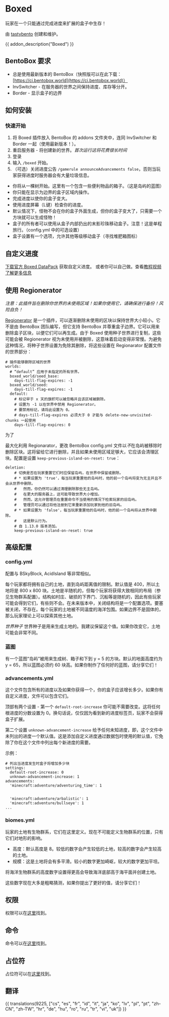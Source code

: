 # Boxed

玩家在一个只能通过完成进度来扩展的盒子中生存！

由 [tastybento](https://github.com/tastybento) 创建和维护。

{{ addon_description("Boxed") }}

## BentoBox 要求

* 总是使用最新版本的 BentoBox（快照版可以在此下载：[https://ci.bentobox.world](https://ci.bentobox.world)）
* InvSwitcher - 在服务器的世界之间保持进度、库存等分开。
* Border - 显示盒子的边界

## 如何安装

### 快速开始

1. 将 Boxed 插件放入 BentoBox 的 addons 文件夹中，连同 InvSwitcher 和 Border 一起（使用最新版本！）。
2. 重启服务器 - 将创建新的世界。*首次运行这将花费很长时间*
3. 登录
4. 输入 `/boxed` 开始。
5. （可选）关闭进度公告 `/gamerule announceAdvancements false`，否则当玩家获得进度时服务器会有大量垃圾信息。

* 你将从一棵树开始。这里有一个包含一些便利物品的箱子。（这是岛屿的蓝图）
* 你只能在显示为边界的盒子区域内操作。
* 完成进度以使你的盒子变大。
* 使用进度屏幕（L键）检查你的进度。
* 默认情况下，怪物不会在你的盒子外面生成，但你的盒子变大了，只需要一个方块就可以生成怪物！
* 盒子的所有者可以使用从盒子内部扔出的末影珍珠移动盒子。注意！这是单程旅行。（config.yml 中的可选设置）
* 盒子设置有一个选项，允许其他等级移动盒子（寻找堆肥箱图标）

## 自定义进度

[下载官方 Boxed DataPack](https://github.com/BentoBoxWorld/BoxedDataPack) 获取自定义进度。
或者你可以自己做。查看[教程视频了解更多信息](https://youtu.be/zNzQvIbweQs)

## 使用 Regionerator

*注意：此插件旨在删除你世界的未使用区域！如果你使用它，请确保进行备份！风险自负！*

[Regionerator](https://github.com/Jikoo/Regionerator) 是一个插件，可以逐渐删除未使用的区块以保持世界大小较小。它不是由 BentoBox 团队编写，但它支持 BentoBox 并尊重盒子边界。它可以用来删除盒子区块，以便它们可以再生成。由于 Boxed 使用种子世界进行复制，这些可能会被 Regionerator 视为未使用并被删除，这意味着启动变得非常慢。为避免这种情况，将种子世界设置为免除其删除，将这些设置在 Regionarator 配置文件的世界部分：

```
# 插件能够删除区域的世界
worlds:
  # “default” 应用于未指定的所有世界。
  boxed_world/seed_base:
    days-till-flag-expires: -1
  boxed_world/seed:
    days-till-flag-expires: -1
  default:
    # 标记早于 x 天的旗帜可以被忽略并且该区域被删除。
    # 设置为 -1 以在世界中禁用 Regionerator。
    # 要禁用标记，请将此设置为 0。
    # days-till-flag-expires 必须大于 0 才能与 delete-new-unvisited-chunks 一起使用
    days-till-flag-expires: 0
```

为了

最大化利用 Regionarator，更改 BentoBox config.yml 文件以*不*在岛屿被移除时删除区块。这将留给它进行删除，并且如果未使用区域足够大，它应该会清理区块。配置是设置 `keep-previous-island-on-reset: true`：

```
deletion:
    # 切换是否在玩家重置它们时应保留岛屿，在世界中保留或删除。
    # * 如果设置为 'true'，每当玩家重置他的岛屿时，他的前一个岛屿将变为无主并且不会从世界中删除。
    #   然而，你仍然可以通过清理删除那些无主岛屿。
    #   在更大的服务器上，这可能导致世界大小增加。
    #   然而，这允许管理员在重置命令不当使用的情况下检索玩家的旧岛屿。
    #   管理员可以通过将他注册到它来重新添加玩家到他的旧岛屿。
    # * 如果设置为 'false'，每当玩家重置他的岛屿时，他的前一个岛屿将从世界中删除。
    #   这是默认行为。
    # 自 1.13.0 版本添加。
    keep-previous-island-on-reset: true
```


## 高级配置

### config.yml
配置与 BSkyBlock, AcidIsland 等非常相似。

每个玩家都将拥有自己的土地，直到岛屿距离值的限制。默认值是 400，所以土地将是 800 x 800 块。土地是半随机的，但每个玩家将获得大致相同的布局（参见生物群系配置）。结构如村庄、破损的下界门、沉船等是随机的，因此有些玩家可能会得到它们，有些则不会。在未来版本中，关闭结构将是一个配置选项。要塞被关闭，不存在。每个玩家的土地被不同温度的海洋包围。如果边界不是固体的，那么玩家理论上可以探索其他土地。

*世界种子*
世界种子是用来生成土地的。我建议保留这个值。如果你改变它，土地可能会非常不同。

### 蓝图

有一个蓝图“岛屿”被用来生成树、箱子和下到 y = 5 的方块。默认的地面高度约为 y = 65，所以蓝图必须约 60 块高。如果你制作了任何好的蓝图，请分享它们！

### advancements.yml
这个文件包含所有的进度以及如果你获得一个，你的盒子应该增长多少。如果你有自定义进度，文件可以包含它们。

顶部有两个设置 - 第一个 `default-root-increase` 你可能不需要改变。这将任何根进度的分数设置为 0。换句话说，仅仅因为看到新的进度标签页，玩家不会获得盒子扩展。

第二个设置 `unknown-advancement-increase` 给予任何未知进度，即，这个文件中未列出的进度一个默认值。这是添加自定义进度通过数据包时使用的默认值，它免除了你在这个文件中列出每个新进度的需要。

示例：

```
# 列出当进度发生时盒子将增加多少块
settings:
  default-root-increase: 0
  unknown-advancement-increase: 1
advancements:
  'minecraft:adventure/adventuring_time': 1


  'minecraft:adventure/arbalistic': 1
  'minecraft:adventure/bullseye': 1
...
```
  
### biomes.yml
玩家的土地有生物群系，它们在这里定义。现在不可能定义生物群系的位置，只有它们对地形的影响。

* 高度：默认高度是 8。较低的数字会产生较低的土地，较高的数字会产生较高的土地。
* 规模：这是土地将会有多平滑。较小的数字更加崎岖，较大的数字更加平坦。

将海洋生物群系的高度数字设置得更高会导致海洋底部高于海平面并创建土地。

这些数字现在大多是粗略猜测，如果你提出了更好的值，请分享它们！


## 权限

权限可以在[这里](Permissions)找到。

## 命令

命令可以在[这里](Commands)找到。

## 占位符

占位符可以在[这里](Placeholders)找到。

## 翻译

{{ translations(9225, ["cs", "es", "fr", "id", "it", "ja", "ko", "lv", "pl", "pt", "zh-CN", "zh-TW", "hr", "de", "hu", "ro", "ru", "tr", "vi", "uk"]) }}